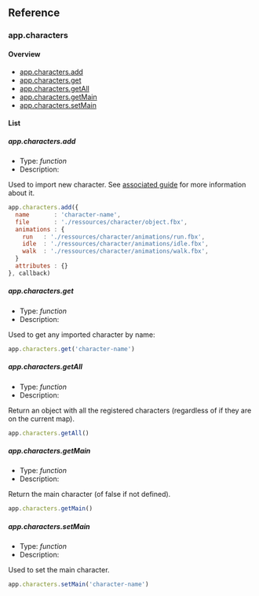 ## Reference

### app.characters

#### Overview

- [app.characters.add](#app.characters.add)
- [app.characters.get](#app.characters.get)
- [app.characters.getAll](#app.characters.getAll)
- [app.characters.getMain](#app.characters.getMain)
- [app.characters.setMain](#app.characters.setMain)

#### List

##### **app.characters.add** 
- Type: _function_ 
- Description:

Used to import new character. See [associated guide](./pages/guides/load-characters.md) for more information about it.
```javascript
app.characters.add({
  name       : 'character-name',
  file       : './ressources/character/object.fbx',
  animations : {
    run   : './ressources/character/animations/run.fbx', 
    idle  : './ressources/character/animations/idle.fbx',
    walk  : './ressources/character/animations/walk.fbx',
  }
  attributes : {}
}, callback)
```

##### **app.characters.get** 
- Type: _function_
- Description:

Used to get any imported character by name:
```javascript
app.characters.get('character-name')
```

##### **app.characters.getAll** 
- Type: _function_
- Description:

Return an object with all the registered characters (regardless of if they are on the current map). 
```javascript
app.characters.getAll()
```

##### **app.characters.getMain** 
- Type: _function_
- Description:

Return the main character (of false if not defined). 
```javascript
app.characters.getMain()
```

##### **app.characters.setMain** 
- Type: _function_
- Description:

Used to set the main character. 
```javascript
app.characters.setMain('character-name')
```

